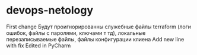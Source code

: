 # devops-netology
First change
Будут проигнорированны служебные файлы terraform (логи ошибок, файлы с паролями, ключами т тд), локальные перезаписываемые файлы, 
файлы конфигурации клиена
Add new line with fix
Edited in PyCharm